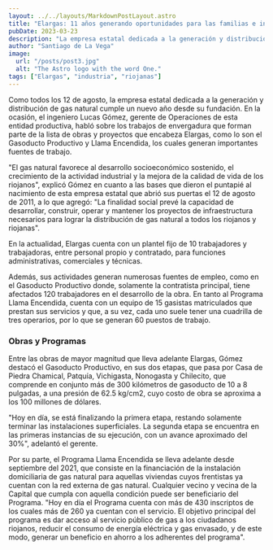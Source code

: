 ```yaml
---
layout: ../../layouts/MarkdownPostLayout.astro
title: "Elargas: 11 años generando oportunidades para las familias e industrias Riojanas."
pubDate: 2023-03-23
description: "La empresa estatal dedicada a la generación y distribución de gas natural cumple un nuevo año desde su fundación. En la ocasión, el ingeniero Lucas Gómez, gerente de Operaciones de esta entidad productiva, habló sobre los trabajos de envergadura que forman parte de la lista de obras y proyectos que llevan a cabo."
author: "Santiago de La Vega"
image:
  url: "/posts/post3.jpg"
  alt: "The Astro logo with the word One."
tags: ["Elargas", "industria", "riojanas"]
---
```


Como todos los 12 de agosto, la empresa estatal dedicada a la generación y distribución de gas natural cumple un nuevo año desde su fundación. En la ocasión, el ingeniero Lucas Gómez, gerente de Operaciones de esta entidad productiva, habló sobre los trabajos de envergadura que forman parte de la lista de obras y proyectos que encabeza Elargas, como lo son el Gasoducto Productivo y Llama Encendida, los cuales generan importantes fuentes de trabajo.

"El gas natural favorece al desarrollo socioeconómico sostenido, el crecimiento de la actividad industrial y la mejora de la calidad de vida de los riojanos", explicó Gómez en cuanto a las bases que dieron el puntapié al nacimiento de esta empresa estatal que abrió sus puertas el 12 de agosto de 2011, a lo que agregó: "La finalidad social prevé la capacidad de desarrollar, construir, operar y mantener los proyectos de infraestructura necesarios para lograr la distribución de gas natural a todos los riojanos y riojanas".

En la actualidad, Elargas cuenta con un plantel fijo de 10 trabajadores y trabajadoras, entre personal propio y contratado, para funciones administrativas, comerciales y técnicas.

Además, sus actividades generan numerosas fuentes de empleo, como en el Gasoducto Productivo donde, solamente la contratista principal, tiene afectados 120 trabajadores en el desarrollo de la obra. En tanto al Programa Llama Encendida, cuenta con un equipo de 15 gasistas matriculados que prestan sus servicios y que, a su vez, cada uno suele tener una cuadrilla de tres operarios, por lo que se generan 60 puestos de trabajo.

### Obras y Programas

Entre las obras de mayor magnitud que lleva adelante Elargas, Gómez destacó el Gasoducto Productivo, en sus dos etapas, que pasa por Casa de Piedra Chamical, Patquía, Vichigasta, Nonogasta y Chilecito, que comprende en conjunto más de 300 kilómetros de gasoducto de 10 a 8 pulgadas, a una presión de 62.5 kg/cm2, cuyo costo de obra se aproxima a los 100 millones de dólares.

"Hoy en día, se está finalizando la primera etapa, restando solamente terminar las instalaciones superficiales. La segunda etapa se encuentra en las primeras instancias de su ejecución, con un avance aproximado del 30%", adelantó el gerente.

Por su parte, el Programa Llama Encendida se lleva adelante desde septiembre del 2021, que consiste en la financiación de la instalación domiciliaria de gas natural para aquellas viviendas cuyos frentistas ya cuentan con la red externa de gas natural. Cualquier vecino y vecina de la Capital que cumpla con aquella condición puede ser beneficiario del Programa. "Hoy en día el Programa cuenta con más de 430 inscriptos de los cuales más de 260 ya cuentan con el servicio. El objetivo principal del programa es dar acceso al servicio público de gas a los ciudadanos riojanos, reducir el consumo de energía eléctrica y gas envasado, y de este modo, generar un beneficio en ahorro a los adherentes del programa".